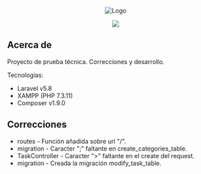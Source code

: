 <p align="center"><img src="https://www.25watts.com.ar/assets/img/logoN.png" alt="Logo"></p>
<p align="center"><img src="https://laravel.com/assets/img/components/logo-laravel.svg"></p>

## Acerca de

Proyecto de prueba técnica. Correcciones y desarrollo.

Tecnologías:
- Laravel v5.8
- XAMPP (PHP 7.3.11)
- Composer v1.9.0

## Correcciones

- routes    - Función añadida sobre url "/".
- migration - Caracter ";" faltante en create_categories_table.
- TaskController - Caracter ">" faltante en el create del request.
- migration - Creada la migración modify_task_table.
